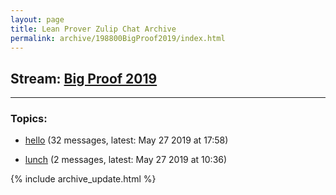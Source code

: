 ```yaml
---
layout: page
title: Lean Prover Zulip Chat Archive
permalink: archive/198800BigProof2019/index.html
---
```


## Stream: [Big Proof 2019](https://leanprover-community.github.io/archive/198800BigProof2019/index.html)

---

### Topics:

* [hello](47413hello.html) (32 messages, latest: May 27 2019 at 17:58)

* [lunch](07259lunch.html) (2 messages, latest: May 27 2019 at 10:36)


{% include archive_update.html %}